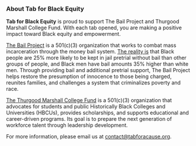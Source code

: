 ### About Tab for Black Equity

**Tab for Black Equity** is proud to support The Bail Project and Thurgood Marshall College Fund. With each tab opened, you are making a positive impact toward Black equity and empowerment.

[The Bail Project](https://bailproject.org/) is a 501(c)(3) organization that works to combat mass incarceration through the money bail system. [The reality is](https://www.instagram.com/p/CLcbMG1gX0A/) that Black people are 25% more likely to be kept in jail pretrial without bail than other groups of people, and Black men have bail amounts 35% higher than white men. Through providing bail and additional pretrial support, The Bail Project helps restore the presumption of innocence to those being charged, reunites families, and challenges a system that criminalizes poverty and race.

[The Thurgood Marshall College Fund](https://www.tmcf.org/) is a 501(c)(3) organization that advocates for students and public Historically Black Colleges and Universities (HBCUs), provides scholarships, and supports educational and career-driven programs. Its goal is to prepare the next generation of workforce talent through leadership development.

For more information, please email us at contact@tabforacause.org.
